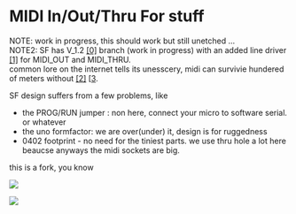 MIDI In/Out/Thru For stuff
========================================

NOTE: work in progress, this should work but still unetched ...  
NOTE2: SF has V_1.2 [[0]](https://github.com/sparkfun/MIDI_Breakout/tree/V_1.2) branch (work in progress) with an added line driver [[1]](http://www.nxp.com/documents/data_sheet/74AHC_AHCT1G125.pdf) for MIDI_OUT and MIDI_THRU.    
common lore on the internet tells its unesscery, midi can survivie hundered of meters without [[2]](https://groups.google.com/forum/#!topic/theatre-sound-list/aL6dRYNXyxQ) [[3](http://www.richmondsounddesign.com/faq.html#midilen).  


SF design suffers from a few problems, like   
* the PROG/RUN jumper : non here, connect your micro to software serial. or whatever  
* the uno formfactor: we are over(under) it, design is for ruggedness  
* 0402 footprint - no need for the tiniest parts. we use thru hole a lot here beaucse anyways the midi sockets are big.  
  
this is a fork, you know  

![](http://i.imgur.com/5HhzLMo.jpg)

![](http://i.imgur.com/By1tSEV.jpg)

